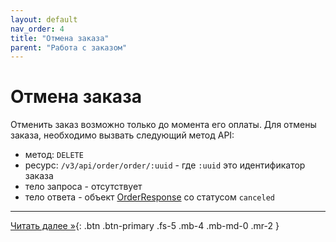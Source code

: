 ```yaml
---
layout: default
nav_order: 4
title: "Отмена заказа"
parent: "Работа с заказом"
---
```


# Отмена заказа

Отменить заказ возможно только до момента его оплаты.
Для отмены заказа, необходимо вызвать следующий метод API:

- метод: `DELETE`
- ресурс: `/v3/api/order/order/:uuid` - где `:uuid` это идентификатор заказа
- тело запроса - отсутствует
- тело ответа - объект [OrderResponse](/docs/order/create/#orderresponse) со статусом `canceled`

---

[Читать далее &raquo;](/docs/order/metadata){: .btn .btn-primary .fs-5 .mb-4 .mb-md-0 .mr-2 }

